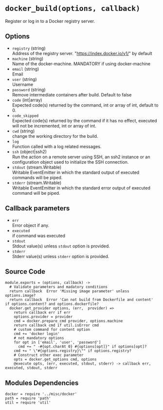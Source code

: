 
# `docker_build(options, callback)`

Register or log in to a Docker registry server.

## Options

*   `registry` (string)   
    Address of the registry server. "https://index.docker.io/v1/" by default   
*   `machine` (string)   
    Name of the docker-machine. MANDATORY if using docker-machine   
*   `email` (string)   
    Email   
*   `user` (string)   
    Username   
*   `password` (string)   
    Remove intermediate containers after build. Default to false   
*   `code`   (int|array)   
    Expected code(s) returned by the command, int or array of int, default to 0.   
*   `code_skipped`   
    Expected code(s) returned by the command if it has no effect, executed will
    not be incremented, int or array of int.   
*   `cwd` (string)   
    change the working directory for the build.   
*   `log`   
    Function called with a log related messages.   
*   `ssh` (object|ssh2)   
    Run the action on a remote server using SSH, an ssh2 instance or an
    configuration object used to initialize the SSH connection.   
*   `stdout` (stream.Writable)   
    Writable EventEmitter in which the standard output of executed commands will
    be piped.   
*   `stderr` (stream.Writable)   
    Writable EventEmitter in which the standard error output of executed command
    will be piped.   

## Callback parameters

*   `err`   
    Error object if any.   
*   `executed`   
    if command was executed   
*   `stdout`   
    Stdout value(s) unless `stdout` option is provided.   
*   `stderr`   
    Stderr value(s) unless `stderr` option is provided.   

## Source Code

    module.exports = (options, callback) ->
      # Validate parameters and madatory conditions
      return callback  Error 'Missing image parameter' unless options.image?
      return callback  Error 'Can not build from Dockerfile and content' if options.content? and options.dockerfile?
      docker.get_provider options, (err,  provider) =>
        return callback err if err
        options.provider = provider
        cmd = docker.prepare_cmd provider, options.machine
        return callback cmd if util.isError cmd
        # custom command for content option
        cmd += 'docker login'
        # not mandatory options
        for opt in ['email', 'user', 'password']
          cmd += " -#{opt.charAt 0} #{options[opt]}" if options[opt]?
        cmd += " \"#{options.registry}\"" if options.registry?
        # Construct other exec parameter
        opts = docker.get_options cmd, options
        @execute opts, (err, executed, stdout, stderr) -> callback err, executed, stdout, stderr

## Modules Dependencies

    docker = require '../misc/docker'
    path = require 'path'
    util = require 'util'
